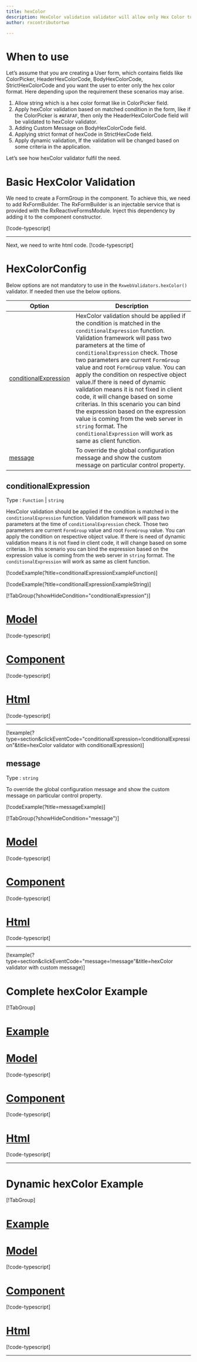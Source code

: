 ```yaml
---
title: hexColor  
description: HexColor validation validator will allow only Hex Color to be entered, If user tries to enter any string except hex color then the property will become invalid.
author: rxcontributortwo

---
```

# When to use
Let’s assume that you are creating a User form, which contains fields like ColorPicker, HeaderHexColorCode, BodyHexColorCode, StrictHexColorCode and you want the user to enter only the hex color format. Here depending upon the requirement these scenarios may arise.

1.	Allow string which is a hex color format like in ColorPicker field.
2.	Apply hexColor validation based on matched condition in the form, like if the ColorPicker is `#AFAFAF`, then only the HeaderHexColorCode field will be validated to hexColor validator.
3.	Adding Custom Message on BodyHexColorCode field.
4. Applying strict format of hexCode in StrictHexCode field.
5.	Apply dynamic validation, If the validation will be changed based on some criteria in the application.

Let’s see how hexColor validator fulfil the need.

# Basic HexColor Validation
We need to create a FormGroup in the component. To achieve this, we need to add RxFormBuilder. The RxFormBuilder is an injectable service that is provided with the RxReactiveFormsModule. Inject this dependency by adding it to the component constructor.

[!code-typescript[](\assets\examples\validators\hexColor\add\hex-color-add.component.ts)]
***

Next, we need to write html code.
[!code-typescript[](\assets\examples\validators\hexColor\add\hex-color-add.component.html)]

<app-hexColor-add-validator></app-hexColor-add-validator>


# HexColorConfig 
Below options are not mandatory to use in the `RxwebValidators.hexColor()` validator. If needed then use the below options.

|Option | Description |
|--- | ---- |
|[conditionalExpression](#conditionalexpressions) | HexColor validation should be applied if the condition is matched in the `conditionalExpression` function. Validation framework will pass two parameters at the time of `conditionalExpression` check. Those two parameters are current `FormGroup` value and root `FormGroup` value. You can apply the condition on respective object value.If there is need of dynamic validation means it is not fixed in client code, it will change based on some criterias. In this scenario you can bind the expression based on the expression value is coming from the web server in `string` format. The `conditionalExpression` will work as same as client function. |
|[message](#message) | To override the global configuration message and show the custom message on particular control property. |

## conditionalExpression 
Type :  `Function`  |  `string` 

HexColor validation should be applied if the condition is matched in the `conditionalExpression` function. Validation framework will pass two parameters at the time of `conditionalExpression` check. Those two parameters are current `FormGroup` value and root `FormGroup` value. You can apply the condition on respective object value.
If there is need of dynamic validation means it is not fixed in client code, it will change based on some criterias. In this scenario you can bind the expression based on the expression value is coming from the web server in `string` format. The `conditionalExpression` will work as same as client function.

[!codeExample(?title=conditionalExpressionExampleFunction)]

[!codeExample(?title=conditionalExpressionExampleString)]

[!TabGroup(?showHideCondition="conditionalExpression")]
# [Model](#tab\conditionalExpressionmodel)
[!code-typescript[](\assets\examples\validators\hexColor\conditionalExpression\hexcolor-info.model.ts)]
# [Component](#tab\conditionalExpressionComponent)
[!code-typescript[](\assets\examples\validators\hexColor\conditionalExpression\hex-color-conditional-expressions.component.ts)]
# [Html](#tab\conditionalExpressionHtml)
[!code-typescript[](\assets\examples\validators\hexColor\conditionalExpression\hex-color-conditional-expressions.component.html)]
***

[!example(?type=section&clickEventCode="conditionalExpression=!conditionalExpression"&title=hexColor validator with conditionalExpression)]
<app-hexColor-conditionalExpression-validator></app-hexColor-conditionalExpression-validator>
 
## message 
Type :  `string` 

To override the global configuration message and show the custom message on particular control property.

[!codeExample(?title=messageExample)]

[!TabGroup(?showHideCondition="message")]
# [Model](#tab\messageModel)
[!code-typescript[](\assets\examples\validators\hexColor\message\hexcolor-info.model.ts)]
# [Component](#tab\messageComponent)
[!code-typescript[](\assets\examples\validators\hexColor\message\hex-color-message.component.ts)]
# [Html](#tab\messageHtml)
[!code-typescript[](\assets\examples\validators\hexColor\message\hex-color-message.component.html)]
***

[!example(?type=section&clickEventCode="message=!message"&title=hexColor validator with custom message)]
<app-hexColor-message-validator></app-hexColor-message-validator>

# Complete hexColor Example
[!TabGroup]
# [Example](#tab\completeexample)
<app-hexColor-complete-validator></app-hexColor-complete-validator>
# [Model](#tab\completemodel)
[!code-typescript[](\assets\examples\validators\hexColor\complete\hexcolor-info.model.ts)]
# [Component](#tab\completecomponent)
[!code-typescript[](\assets\examples\validators\hexColor\complete\hex-color-complete.component.ts)]
# [Html](#tab\completehtml)
[!code-typescript[](\assets\examples\validators\hexColor\complete\hex-color-complete.component.html)]
***

# Dynamic hexColor Example
[!TabGroup]
# [Example](#tab\dynamicexample)
<app-hexColor-dynamic-validator></app-hexColor-dynamic-validator>
# [Model](#tab\dynamicmodel)
[!code-typescript[](\assets\examples\validators\hexColor\dynamic\hexcolor-info.model.ts)]
# [Component](#tab\dynamiccomponent)
[!code-typescript[](\assets\examples\validators\hexColor\dynamic\hex-color-dynamic.component.ts)]
# [Html](#tab\dynamichtml)
[!code-typescript[](\assets\examples\validators\hexColor\dynamic\hex-color-dynamic.component.html)]
***